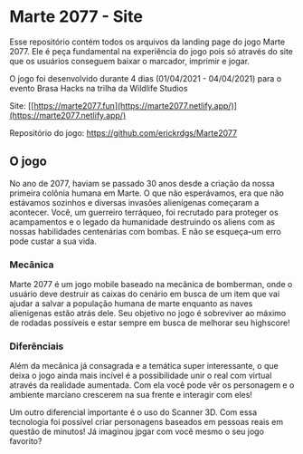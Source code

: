 # Marte 2077 - Site

Esse repositório contém todos os arquivos da landing page do jogo Marte 2077. Ele é peça fundamental na experiência do jogo pois só através do site que os usuários conseguem baixar o marcador, imprimir e jogar.

O jogo foi desenvolvido durante 4 dias (01/04/2021 - 04/04/2021) para o evento Brasa Hacks na trilha da Wildlife Studios

Site: [[https://marte2077.fun](https://marte2077.netlify.app/)](https://marte2077.netlify.app/)

Repositório do jogo: https://github.com/erickrdgs/Marte2077

## O jogo
No ano de 2077, haviam se passado 30 anos desde a criação da nossa primeira colônia humana em Marte. O que não esperávamos, era que não estávamos sozinhos e diversas invasões alienígenas começaram a acontecer. Você, um guerreiro terráqueo, foi recrutado para proteger os acampamentos e o legado da humanidade destruindo os aliens com as nossas habilidades centenárias com bombas. E não se esqueça–um erro pode custar a sua vida.

### Mecânica
Marte 2077 é um jogo mobile baseado na mecânica de bomberman, onde o usuário deve destruir as caixas do cenário em busca de um item que vai ajudar a salvar a população humana de marte enquanto as naves alienigenas estão atrás dele. 
Seu objetivo no jogo é sobreviver ao máximo de rodadas possíveis e estar sempre em busca de melhorar seu highscore!

### Diferênciais
Além da mecânica já consagrada e a temática super interessante, o que deixa o jogo ainda mais incível é a possibilidade unir o real com virtual através da realidade aumentada. Com ela você pode vêr os personagem e o ambiente marciano crescerem na sua frente e interagir com eles!

Um outro diferencial importante é o uso do Scanner 3D. Com essa tecnologia foi possível criar personagens baseados em pessoas reais em questão de minutos! Já imaginou jpgar com você mesmo o seu jogo favorito? 
